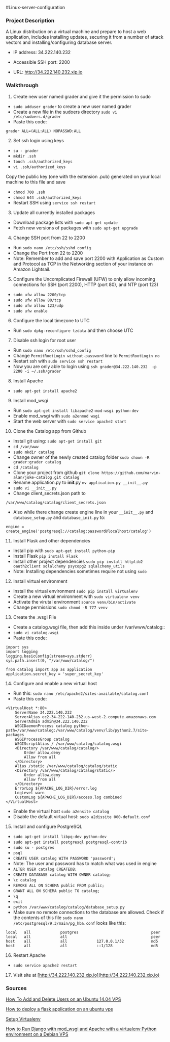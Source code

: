 #Linux-server-configuration

### Project Description

A Linux distribution on a virtual machine and prepare to host a web application, includes installing updates, securing it from a number of attack vectors and installing/configuring database server.

- IP address: 34.222.140.232

- Accessible SSH port: 2200

- URL: http://34.222.140.232.xip.io

### Walkthrough

1. Create new user named grader and give it the permission to sudo
  - `sudo adduser grader` to create a new user named grader
  - Create a new file in the sudoers directory `sudo vi /etc/sudoers.d/grader`
  - Paste this code:
  ```
  grader ALL=(ALL:ALL) NOPASSWD:ALL
  ```

2. Set ssh login using keys

  - `su - grader`
  - `mkdir .ssh`
  - `touch .ssh/authorized_keys`
  - `vi .ssh/authorized_keys`

  Copy the public key (one with the extension .pub) generated on your local machine to this file and save

  - `chmod 700 .ssh`
  - `chmod 644 .ssh/authorized_keys`
  - Restart SSH using `service ssh restart`

3. Update all currently installed packages
  - Download package lists with `sudo apt-get update`
  - Fetch new versions of packages with `sudo apt-get upgrade`

4. Change SSH port from 22 to 2200
  - Run `sudo nano /etc/ssh/sshd_config`
  - Change the Port from 22 to 2200
  - Note: Remember to add and save port 2200 with Application as Custom and Protocol as TCP in the Networking section of your instance on Amazon Lightsail.
  
5. Configure the Uncomplicated Firewall (UFW) to only allow incoming connections for SSH (port 2200), HTTP (port 80), and NTP (port 123)

  - `sudo ufw allow 2200/tcp`
  - `sudo ufw allow 80/tcp`
  - `sudo ufw allow 123/udp`
  - `sudo ufw enable`

6. Configure the local timezone to UTC
  - Run `sudo dpkg-reconfigure tzdata` and then choose UTC
 
7. Disable ssh login for root user
  - Run `sudo nano /etc/ssh/sshd_config`
  - Change `PermitRootLogin without-password` line to `PermitRootLogin no`
  - Restart ssh with `sudo service ssh restart`
  - Now you are only able to login using `ssh grader@34.222.140.232  -p 2200 -i ~/.ssh/grader`
 
8. Install Apache
  - `sudo apt-get install apache2`

9. Install mod_wsgi
  - Run `sudo apt-get install libapache2-mod-wsgi python-dev`
  - Enable mod_wsgi with `sudo a2enmod wsgi`
  - Start the web server with `sudo service apache2 start`

  
10. Clone the Catalog app from Github
  - Install git using: `sudo apt-get install git`
  - `cd /var/www`
  - `sudo mkdir catalog`
  - Change owner of the newly created catalog folder `sudo chown -R grader:grader catalog`
  - `cd /catalog`
  - Clone your project from github `git clone https://github.com/marvin-alan/joke-catalog.git catalog`
  - Rename application.py to __init__.py `mv application.py __init__.py`
  - `sudo vi __init__.py`
  - Change client_secrets.json path to 
  ```
  /var/www/catalog/catalog/client_secrets.json
  ```
 - Also while there change create engine line in your `__init__.py` and `database_setup.py` and `database_init.py` to:
  ``` 
  engine = create_engine('postgresql://catalog:password@localhost/catalog')
  ```

11. Install Flask and other dependencies
  - Install pip with `sudo apt-get install python-pip`
  - Install Flask `pip install Flask`
  - Install other project dependencies `sudo pip install httplib2 oauth2client sqlalchemy psycopg2 sqlalchemy_utils`
  - Note: Installing dependencies sometimes require not using `sudo`

12. Install virtual environment
  - Install the virtual environment `sudo pip install virtualenv`
  - Create a new virtual environment with `sudo virtualenv venv`
  - Activate the virutal environment `source venv/bin/activate`
  - Change permissions `sudo chmod -R 777 venv`

13. Create the .wsgi File
  - Create a catalog.wsgi file, then add this inside under /var/www/catalog::
  - `sudo vi catalog.wsgi`
  - Paste this code: 
  ```
  import sys
  import logging
  logging.basicConfig(stream=sys.stderr)
  sys.path.insert(0, "/var/www/catalog/")
  
  from catalog import app as application
  application.secret_key = 'super_secret_key'
  ```
14. Configure and enable a new virtual host
  - Run this: `sudo nano /etc/apache2/sites-available/catalog.conf`
  - Paste this code: 
  ```
  <VirtualHost *:80>
      ServerName 34.222.140.232
      ServerAlias ec2-34-222-140-232.us-west-2.compute.amazonaws.com
      ServerAdmin admin@34.222.140.232
      WSGIDaemonProcess catalog python-path=/var/www/catalog:/var/www/catalog/venv/lib/python2.7/site-packages
      WSGIProcessGroup catalog
      WSGIScriptAlias / /var/www/catalog/catalog.wsgi
      <Directory /var/www/catalog/catalog/>
          Order allow,deny
          Allow from all
      </Directory>
      Alias /static /var/www/catalog/catalog/static
      <Directory /var/www/catalog/catalog/static/>
          Order allow,deny
          Allow from all
      </Directory>
      ErrorLog ${APACHE_LOG_DIR}/error.log
      LogLevel warn
      CustomLog ${APACHE_LOG_DIR}/access.log combined
  </VirtualHost>
  ```
  - Enable the virtual host `sudo a2ensite catalog`
  - Disable the default virtual host: `sudo a2dissite 000-default.conf`

15. Install and configure PostgreSQL
  - `sudo apt-get install libpq-dev python-dev`
  - `sudo apt-get install postgresql postgresql-contrib`
  - `sudo su - postgres`
  - `psql`
  - `CREATE USER catalog WITH PASSWORD 'password';` 
  - Note: The user and password has to match what was used in engine
  - `ALTER USER catalog CREATEDB;`
  - `CREATE DATABASE catalog WITH OWNER catalog;`
  - `\c catalog`
  - `REVOKE ALL ON SCHEMA public FROM public;`
  - `GRANT ALL ON SCHEMA public TO catalog;`
  - `\q`
  - `exit`
  - `python /var/www/catalog/catalog/database_setup.py`
  - Make sure no remote connections to the database are allowed. Check if the contents of this file `sudo nano /etc/postgresql/9.3/main/pg_hba.conf` looks like this:
  ```
  local   all             postgres                                peer
  local   all             all                                     peer
  host    all             all             127.0.0.1/32            md5
  host    all             all             ::1/128                 md5
  ```
  
16. Restart Apache 
  - `sudo service apache2 restart`
  
17. Visit site at [http://34.222.140.232.xip.io](http://34.222.140.232.xip.io)

### Sources

[How To Add and Delete Users on an Ubuntu 14.04 VPS](https://www.digitalocean.com/community/tutorials/how-to-add-and-delete-users-on-an-ubuntu-14-04-vps)

[How to deploy a flask application on an ubuntu vps](https://www.digitalocean.com/community/tutorials/how-to-deploy-a-flask-application-on-an-ubuntu-vps)

[Setup Virtualenv](http://flask.pocoo.org/docs/0.12/installation/)

[How to Run Django with mod_wsgi and Apache with a virtualenv Python environment on a Debian VPS](https://www.digitalocean.com/community/tutorials/how-to-run-django-with-mod_wsgi-and-apache-with-a-virtualenv-python-environment-on-a-debian-vps)

